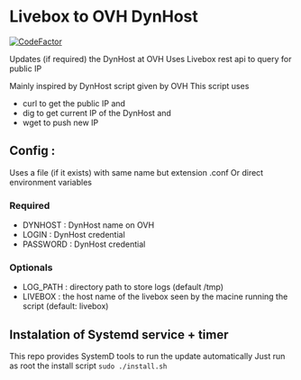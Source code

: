 # Livebox to OVH DynHost

[![CodeFactor](https://www.codefactor.io/repository/github/smougenot/ovh_dynhost_update_from_livebox/badge)](https://www.codefactor.io/repository/github/smougenot/ovh_dynhost_update_from_livebox)

Updates (if required) the DynHost at OVH
Uses Livebox rest api to query for public IP

Mainly inspired by DynHost script given by OVH
This script uses 
- curl to get the public IP and 
- dig to get current IP of the DynHost and
- wget to push new IP

## Config :
Uses a file (if it exists) with same name but extension .conf
Or direct environment variables

### Required
- DYNHOST  : DynHost name on OVH
- LOGIN    : DynHost credential 
- PASSWORD : DynHost credential 

### Optionals
- LOG_PATH : directory path to store logs (default /tmp)
- LIVEBOX  : the host name of the livebox seen by the macine running the script (default: livebox)

## Instalation of Systemd service + timer

This repo provides SystemD tools to run the update automatically
Just run as root the install script
`sudo ./install.sh`